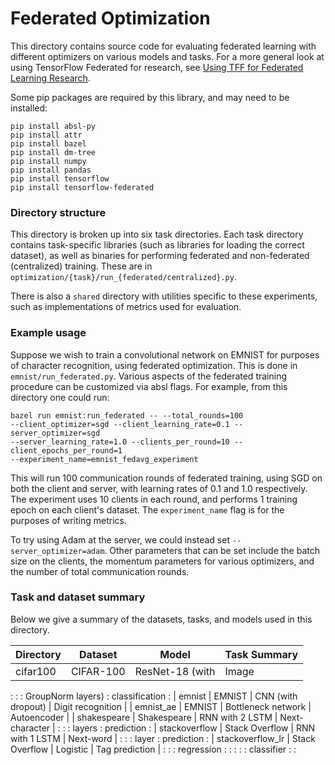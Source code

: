 # Federated Optimization

This directory contains source code for evaluating federated learning with
different optimizers on various models and tasks. For a more general look at
using TensorFlow Federated for research, see
[Using TFF for Federated Learning Research](https://www.tensorflow.org/federated/tff_for_research).

Some pip packages are required by this library, and may need to be installed:

```
pip install absl-py
pip install attr
pip install bazel
pip install dm-tree
pip install numpy
pip install pandas
pip install tensorflow
pip install tensorflow-federated
```

### Directory structure

This directory is broken up into six task directories. Each task directory
contains task-specific libraries (such as libraries for loading the correct
dataset), as well as binaries for performing federated and non-federated
(centralized) training. These are in
`optimization/{task}/run_{federated/centralized}.py`.

There is also a `shared` directory with utilities specific to these experiments,
such as implementations of metrics used for evaluation.

### Example usage

Suppose we wish to train a convolutional network on EMNIST for purposes of
character recognition, using federated optimization. This is done in
`emnist/run_federated.py`. Various aspects of the federated training procedure
can be customized via absl flags. For example, from this directory one could
run:

```
bazel run emnist:run_federated -- --total_rounds=100
--client_optimizer=sgd --client_learning_rate=0.1 --server_optimizer=sgd
--server_learning_rate=1.0 --clients_per_round=10 --client_epochs_per_round=1
--experiment_name=emnist_fedavg_experiment
```

This will run 100 communication rounds of federated training, using SGD on both
the client and server, with learning rates of 0.1 and 1.0 respectively. The
experiment uses 10 clients in each round, and performs 1 training epoch on each
client's dataset. The `experiment_name` flag is for the purposes of writing
metrics.

To try using Adam at the server, we could instead set `--server_optimizer=adam`.
Other parameters that can be set include the batch size on the clients, the
momentum parameters for various optimizers, and the number of total
communication rounds.

### Task and dataset summary

Below we give a summary of the datasets, tasks, and models used in this
directory.

| Directory        | Dataset        | Model              | Task Summary      |
| ---------------- | -------------- | ------------------ | ----------------- |
| cifar100         | CIFAR-100      | ResNet-18 (with    | Image             |
:                  :                : GroupNorm layers)  : classification    :
| emnist           | EMNIST         | CNN (with dropout) | Digit recognition |
| emnist_ae        | EMNIST         | Bottleneck network | Autoencoder       |
| shakespeare      | Shakespeare    | RNN with 2 LSTM    | Next-character    |
:                  :                : layers             : prediction        :
| stackoverflow    | Stack Overflow | RNN with 1 LSTM    | Next-word         |
:                  :                : layer              : prediction        :
| stackoverflow_lr | Stack Overflow | Logistic           | Tag prediction    |
:                  :                : regression         :                   :
:                  :                : classifier         :                   :
